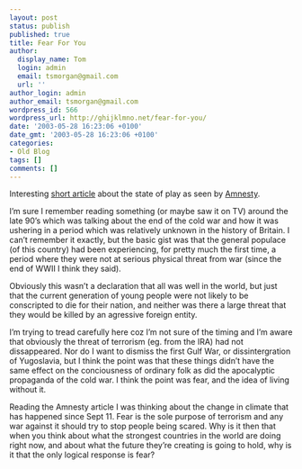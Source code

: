 ```yaml
---
layout: post
status: publish
published: true
title: Fear For You
author:
  display_name: Tom
  login: admin
  email: tsmorgan@gmail.com
  url: ''
author_login: admin
author_email: tsmorgan@gmail.com
wordpress_id: 566
wordpress_url: http://ghijklmno.net/fear-for-you/
date: '2003-05-28 16:23:06 +0100'
date_gmt: '2003-05-28 16:23:06 +0100'
categories:
- Old Blog
tags: []
comments: []
---
```

<!-- more -->

<p>Interesting <a href="http://www.guardian.co.uk/usa/story/0,12271,965562,00.html">short article</a> about the state of play as seen by <a href="http://www.amnesty.org.uk/">Amnesty</a>.</p>
 
<p class="firstpar">I&#8217;m sure I remember reading something (or maybe saw it on TV) around the late 90&#8217;s which was talking about the end of the cold war and how it was ushering in a period which was relatively unknown in the history of Britain. I can&#8217;t remember it exactly, but the basic gist was that the general populace (of this country) had been experiencing, for pretty much the first time, a period where they were not at serious physical threat from war (since the end of WWII I think they said).</p>

<p>Obviously this wasn&#8217;t a declaration that all was well in the world, but just that the current generation of young people were not likely to be conscripted to die for their nation, and neither was there a large threat that they would be killed by an agressive foreign entity.</p>

<p>I&#8217;m trying to tread carefully here coz I&#8217;m not sure of the timing and I&#8217;m aware that obviously the threat of terrorism (eg. from the IRA) had not dissappeared. Nor do I want to dismiss the first Gulf War, or dissintergration of Yugoslavia, but I think the point was that these things didn&#8217;t have the same effect on the conciousness of ordinary folk as did the apocalyptic propaganda of the cold war. I think the point was fear, and the idea of living without it.</p>

<p>Reading the Amnesty article I was thinking about the change in climate that has happened since Sept 11. Fear is the sole purpose of terrorism and any war against it should try to stop people being scared. Why is it then that when you think about what the strongest countries in the world are doing right now, and about what the future they&#8217;re creating is going to hold, why is it that the only logical response is fear?</p>

